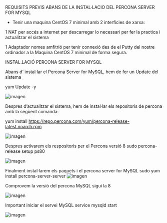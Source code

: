 REQUISITS PREVIS ABANS DE LA INSTAL·LACIO DEL PERCONA SERVER FOR MYSQL

- Tenir una maquina CentOS 7 minimal amb 2 interfícies de xarxa: 

1 NAT per accés a internet per descarregar lo necessari per fer la practica i actualitzar el sistema 

1 Adaptador nomes amfitrió per tenir connexió des de el Putty del nostre ordinador a la Maquina CentOS 7 minimal de forma segura.






INSTAL.LACIÓ PERCONA SERVER FOR MYSQL

Abans d’ instal·lar el Percona Server for MySQL, hem de fer un Update del sistema 

yum Update -y

![imagen](https://user-images.githubusercontent.com/61557739/154849384-d14e7fc0-86c4-4dba-9e7b-d6c6e88189c4.png)
 

Despres d’actualitzar el sistema, hem de instal·lar els repositoris de percona amb la següent comanda:

yum install https://repo.percona.com/yum/percona-release-latest.noarch.rpm

![imagen](https://user-images.githubusercontent.com/61557739/154849720-7a5946c1-0b2c-4ab3-bc70-5bcbb6a7aabf.png)

Despres activarem els respositoris per el Percona versió 8
sudo percona-release setup ps80

![imagen](https://user-images.githubusercontent.com/61557739/154849758-fbefe943-cdb2-4c03-a2d0-63f9b2089591.png)

Finalment instal·larem els paquets i el percona server for MySQL
sudo yum install percona-server-server
![imagen](https://user-images.githubusercontent.com/61557739/154849786-b497006a-5ef1-4ff3-adc7-332bf4fff731.png)

Comprovem la versió del percona MySQL sigui la 8

![imagen](https://user-images.githubusercontent.com/61557739/154849806-7dc950c3-8675-41a5-bdad-910dd35594ff.png)

Important iniciar el servei MySQL
service mysqld start

![imagen](https://user-images.githubusercontent.com/61557739/154849825-afdc1425-724e-441f-a456-19e02547e473.png)
